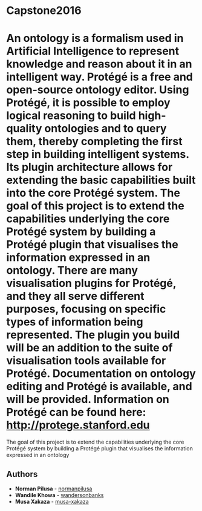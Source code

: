 # Capstone2016

An ontology is a formalism used in Artificial Intelligence to represent knowledge and reason about it
in an intelligent way. Protégé is a free and open-source ontology editor. Using Protégé, it is possible to
employ logical reasoning to build high-quality ontologies and to query them, thereby completing the first
step in building intelligent systems. Its plugin architecture allows for extending the basic capabilities
built into the core Protégé system.
The goal of this project is to extend the capabilities underlying the core Protégé system by building a
Protégé plugin that visualises the information expressed in an ontology. There are many visualisation
plugins for Protégé, and they all serve different purposes, focusing on specific types of information being
represented. The plugin you build will be an addition to the suite of visualisation tools available for
Protégé. Documentation on ontology editing and Protégé is available, and will be provided. Information
on Protégé can be found here: http://protege.stanford.edu 
=======
The goal of this project is to extend the capabilities underlying the core Protégé system by building a Protégé plugin that visualises the information expressed in an ontology

## Authors

* **Norman Pilusa** - [normanpilusa](https://github.com/normanpilusa)
* **Wandile Khowa** - [wandersonbanks](https://github.com/wandersonbanks)
* **Musa Xakaza** - [musa-xakaza](https://github.com/musa-xakaza)